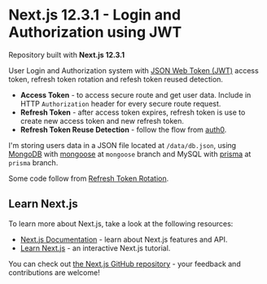# Next.js 12.3.1 - Login and Authorization using JWT

Repository built with <b>Next.js 12.3.1</b>

User Login and Authorization system with [JSON Web Token (JWT)](https://www.npmjs.com/package/jsonwebtoken) access token, refresh token rotation and refesh token reused detection.

- **Access Token** - to access secure route and get user data. Include in HTTP `Authorization` header for every secure route request.
- **Refresh Token** - after access token expires, refresh token is use to create new access token and new refresh token.
- **Refresh Token Reuse Detection** - follow the flow from [auth0](https://auth0.com/blog/refresh-tokens-what-are-they-and-when-to-use-them/#Refresh-Token-Automatic-Reuse-Detection).

I'm storing users data in a JSON file located at `/data/db.json`, using [MongoDB](https://www.mongodb.org/) with [mongoose](https://www.npmjs.com/package/mongoose) at `mongoose` branch and MySQL with [prisma](https://www.npmjs.com/package/prisma) at `prisma` branch.

Some code follow from [Refresh Token Rotation](https://github.com/gitdagray/refresh_token_rotation).

## Learn Next.js

To learn more about Next.js, take a look at the following resources:

- [Next.js Documentation](https://nextjs.org/docs) - learn about Next.js features and API.
- [Learn Next.js](https://nextjs.org/learn) - an interactive Next.js tutorial.

You can check out [the Next.js GitHub repository](https://github.com/vercel/next.js/) - your feedback and contributions are welcome!
